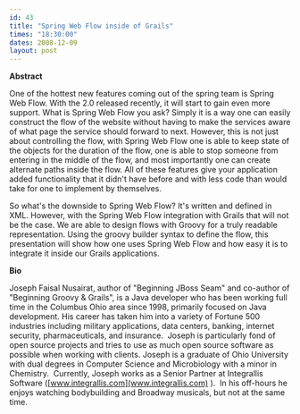 ```yaml
---
id: 43
title: "Spring Web Flow inside of Grails"
times: "18:30:00"
dates: 2008-12-09
layout: post
---
```

 **Abstract**

One of the hottest new features coming out of the spring team is Spring Web Flow. With the 2.0 released recently, it will start to gain even more support. What is Spring Web Flow you ask? Simply it is a way one can easily construct the flow of the website without having to make the services aware of what page the service should forward to next. However, this is not just about controlling the flow, with Spring Web Flow one is able to keep state of the objects for the duration of the flow, one is able to stop someone from entering in the middle of the flow, and most importantly one can create alternate paths inside the flow. All of these features give your application added functionality that it didn't have before and with less code than would take for one to implement by themselves.

So what's the downside to Spring Web Flow? It's written and defined in XML. However, with the Spring Web Flow integration with Grails that will not be the case. We are able to design flows with Groovy for a truly readable representation. Using the groovy builder syntax to define the flow, this presentation will show how one uses Spring Web Flow and how easy it is to integrate it inside our Grails applications.

**Bio**

Joseph Faisal Nusairat, author of "Beginning JBoss Seam" and co-author of "Beginning Groovy & Grails", is a Java developer who has been working full time in the Columbus Ohio area since 1998, primarily focused on Java development. His career has taken him into a variety of Fortune 500 industries including military applications, data centers, banking, internet security, pharmaceuticals, and insurance.&nbsp; Joseph is particularly fond of open source projects and tries to use as much open source software as possible when working with clients. Joseph is a graduate of Ohio University with dual degrees in Computer Science and Microbiology with a minor in Chemistry.&nbsp; Currently, Joseph works as a Senior Partner at Integrallis Software ([www.integrallis.com](www.integrallis.com) ).&nbsp; In his off-hours he enjoys watching bodybuilding and Broadway musicals, but not at the same time.

